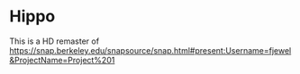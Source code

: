 # Hippo

This is a HD remaster of 
https://snap.berkeley.edu/snapsource/snap.html#present:Username=fjewel&ProjectName=Project%201
